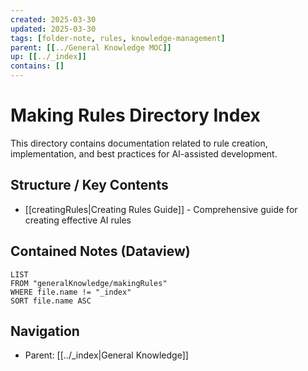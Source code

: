 ```yaml
---
created: 2025-03-30
updated: 2025-03-30
tags: [folder-note, rules, knowledge-management]
parent: [[../General Knowledge MOC]]
up: [[../_index]]
contains: []
---
```


# Making Rules Directory Index

This directory contains documentation related to rule creation, implementation, and best practices for AI-assisted development.

## Structure / Key Contents

- [[creatingRules|Creating Rules Guide]] - Comprehensive guide for creating effective AI rules

## Contained Notes (Dataview)

```dataview
LIST
FROM "generalKnowledge/makingRules"
WHERE file.name != "_index"
SORT file.name ASC
```

## Navigation

- Parent: [[../_index|General Knowledge]]
